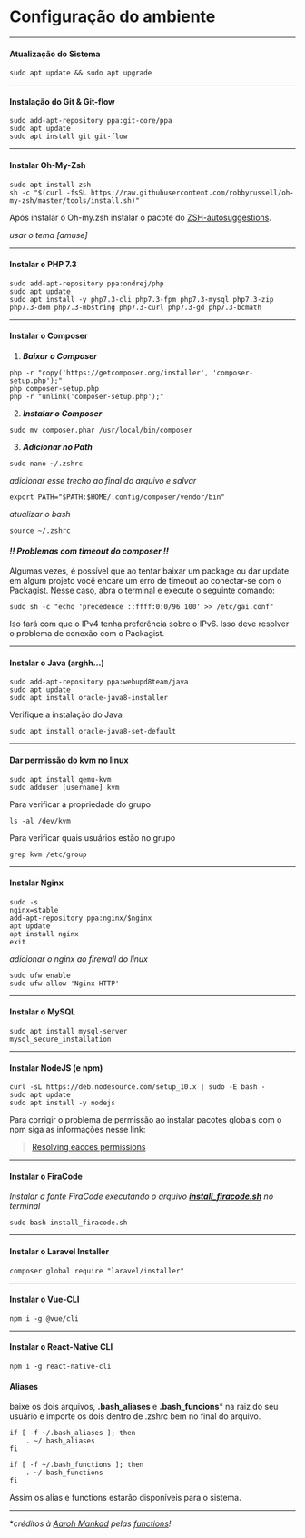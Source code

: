 # Configuração do ambiente
______
#### Atualização do Sistema

```
sudo apt update && sudo apt upgrade
```
______
#### Instalação do Git & Git-flow

```
sudo add-apt-repository ppa:git-core/ppa
sudo apt update
sudo apt install git git-flow
```
______
#### Instalar Oh-My-Zsh

```
sudo apt install zsh
sh -c "$(curl -fsSL https://raw.githubusercontent.com/robbyrussell/oh-my-zsh/master/tools/install.sh)"
```

Após instalar o Oh-my.zsh instalar o pacote do [ZSH-autosuggestions](https://github.com/zsh-users/zsh-autosuggestions).

*usar o tema [amuse]*

______
#### Instalar o PHP 7.3

```
sudo add-apt-repository ppa:ondrej/php
sudo apt update
sudo apt install -y php7.3-cli php7.3-fpm php7.3-mysql php7.3-zip php7.3-dom php7.3-mbstring php7.3-curl php7.3-gd php7.3-bcmath

```
______
#### Instalar o Composer

1. ***Baixar o Composer***
```
php -r "copy('https://getcomposer.org/installer', 'composer-setup.php');"
php composer-setup.php
php -r "unlink('composer-setup.php');"
```

2. ***Instalar o Composer***
```
sudo mv composer.phar /usr/local/bin/composer
```

3. ***Adicionar no Path***
```
sudo nano ~/.zshrc
```
*adicionar esse trecho ao final do arquivo e salvar*
```
export PATH="$PATH:$HOME/.config/composer/vendor/bin"
```
*atualizar o bash*
```
source ~/.zshrc
```

#### *!! Problemas com timeout do composer !!*
Algumas vezes, é possível que ao tentar baixar um package ou dar update em algum projeto você encare um erro de timeout ao conectar-se com o Packagist. Nesse caso, abra o terminal e execute o seguinte comando:

```
sudo sh -c "echo 'precedence ::ffff:0:0/96 100' >> /etc/gai.conf"
```

Iso fará com que o IPv4 tenha preferência sobre o IPv6. Isso deve resolver o problema de conexão com o Packagist.


------

#### Instalar o Java (arghh...)
```
sudo add-apt-repository ppa:webupd8team/java
sudo apt update
sudo apt install oracle-java8-installer
```

Verifique a instalação do Java

```
sudo apt install oracle-java8-set-default
```

____
#### Dar permissão do kvm no linux

```
sudo apt install qemu-kvm
sudo adduser [username] kvm
```

Para verificar a propriedade do grupo
```
ls -al /dev/kvm
```

Para verificar quais usuários estão no grupo
```
grep kvm /etc/group
```

______
#### Instalar Nginx

```
sudo -s
nginx=stable
add-apt-repository ppa:nginx/$nginx
apt update
apt install nginx
exit
```
*adicionar o nginx ao firewall do linux*

```
sudo ufw enable
sudo ufw allow 'Nginx HTTP'
```
______
#### Instalar o MySQL

```
sudo apt install mysql-server
mysql_secure_installation
```
______
#### Instalar NodeJS (e npm)

```
curl -sL https://deb.nodesource.com/setup_10.x | sudo -E bash -
sudo apt update
sudo apt install -y nodejs
```

Para corrigir o problema de permissão ao instalar pacotes globais com o npm siga as informações nesse link:
> [Resolving eacces permissions](https://docs.npmjs.com/resolving-eacces-permissions-errors-when-installing-packages-globally)

______
#### Instalar o FiraCode
*Instalar a fonte FiraCode executando o arquivo **[install_firacode.sh](https://1drv.ms/u/s!AtALcZGIACkAoosL9wu5plQhcHw9OQ)** no terminal*

```
sudo bash install_firacode.sh
```
______
#### Instalar o Laravel Installer

```
composer global require "laravel/installer"
```
______

#### Instalar o Vue-CLI
```
npm i -g @vue/cli
```
______

#### Instalar o React-Native CLI

```
npm i -g react-native-cli

```

#### Aliases
baixe os dois arquivos, **.bash_aliases** e **.bash_funcions*** na raiz do seu usuário e importe os dois dentro de .zshrc bem no final do arquivo.
```
if [ -f ~/.bash_aliases ]; then
    . ~/.bash_aliases
fi

if [ -f ~/.bash_functions ]; then
    . ~/.bash_functions
fi
```
Assim os alias e functions estarão disponíveis para o sistema.

___

**créditos à [Aaroh Mankad](https://github.com/aarohmankad) pelas [functions](https://gist.github.com/aarohmankad/f17876d7550ff9dd1891727160b0f248)!*
